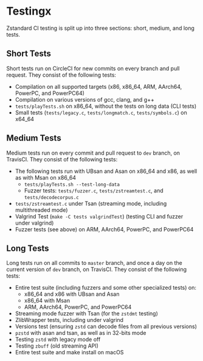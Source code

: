 Testingx
=======

Zstandard CI testing is split up into three sections:
short, medium, and long tests.

Short Tests
-----------
Short tests run on CircleCI for new commits on every branch and pull request.
They consist of the following tests:
- Compilation on all supported targets (x86, x86_64, ARM, AArch64, PowerPC, and PowerPC64)
- Compilation on various versions of gcc, clang, and g++
- `tests/playTests.sh` on x86_64, without the tests on long data (CLI tests)
- Small tests (`tests/legacy.c`, `tests/longmatch.c`, `tests/symbols.c`) on x64_64

Medium Tests
------------
Medium tests run on every commit and pull request to `dev` branch, on TravisCI.
They consist of the following tests:
- The following tests run with UBsan and Asan on x86_64 and x86, as well as with
  Msan on x86_64
  - `tests/playTests.sh --test-long-data`
  - Fuzzer tests: `tests/fuzzer.c`, `tests/zstreamtest.c`, and `tests/decodecorpus.c`
- `tests/zstreamtest.c` under Tsan (streaming mode, including multithreaded mode)
- Valgrind Test (`make -C tests valgrindTest`) (testing CLI and fuzzer under valgrind)
- Fuzzer tests (see above) on ARM, AArch64, PowerPC, and PowerPC64

Long Tests
----------
Long tests run on all commits to `master` branch,
and once a day on the current version of `dev` branch,
on TravisCI.
They consist of the following tests:
- Entire test suite (including fuzzers and some other specialized tests) on:
  - x86_64 and x86 with UBsan and Asan
  - x86_64 with Msan
  - ARM, AArch64, PowerPC, and PowerPC64
- Streaming mode fuzzer with Tsan (for the `zstdmt` testing)
- ZlibWrapper tests, including under valgrind
- Versions test (ensuring `zstd` can decode files from all previous versions)
- `pzstd` with asan and tsan, as well as in 32-bits mode
- Testing `zstd` with legacy mode off
- Testing `zbuff` (old streaming API)
- Entire test suite and make install on macOS
